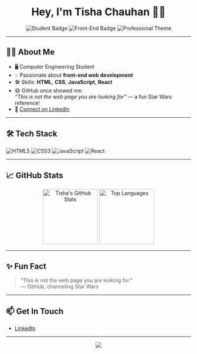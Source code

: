 <h1 align="center">Hey, I'm Tisha Chauhan 👩‍💻</h1>
<p align="center">
  <img src="https://img.shields.io/badge/Computer%20Engineer-Student-blue" alt="Student Badge"/>
  <img src="https://img.shields.io/badge/Web%20Development-Front--End-informational" alt="Front-End Badge"/>
  <img src="https://img.shields.io/badge/Professional%20Theme-%F0%9F%92%BC-success" alt="Professional Theme"/>
</p>

---

## 👩‍🎓 About Me

- 🖥️ Computer Engineering Student  
- 💡 Passionate about **front-end web development**
- 🛠️ Skills: **HTML**, **CSS**, **JavaScript**, **React**
- 😄 GitHub once showed me:  
  <i>“This is not the web page you are looking for”</i> — a fun Star Wars reference!
- 🔗 [Connect on LinkedIn](https://www.linkedin.com/in/tisha-chauhan-29b6ba314)

---

## 🛠️ Tech Stack

![HTML5](https://img.shields.io/badge/HTML5-E34F26?style=flat&logo=html5&logoColor=white)
![CSS3](https://img.shields.io/badge/CSS3-1572B6?style=flat&logo=css3&logoColor=white)
![JavaScript](https://img.shields.io/badge/JavaScript-F7DF1E?style=flat&logo=javascript&logoColor=222)
![React](https://img.shields.io/badge/React-F7DF1E?style=flat&logo=react&logoColor=222)

---

## 📈 GitHub Stats

<p align="center">
  <img src="https://github-readme-stats.vercel.app/api?username=Tisha-Chauhan123&show_icons=true&theme=default" alt="Tisha's GitHub Stats" height="150"/>
  <img src="https://github-readme-stats.vercel.app/api/top-langs/?username=Tisha-Chauhan123&layout=compact&theme=default" alt="Top Languages" height="150"/>
</p>

---

## ✨ Fun Fact

> “This is not the web page you are looking for.”  
> — GitHub, channeling Star Wars

---

## 📫 Get In Touch

- [LinkedIn](https://www.linkedin.com/in/tisha-chauhan-29b6ba314)

---

<p align="center">
  <img src="https://capsule-render.vercel.app/api?type=waving&color=0:4F8CC9,100:1572B6&height=100&section=footer"/>
</p>

